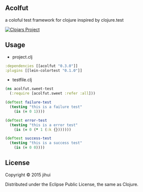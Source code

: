 ## Acolfut

a coloful test framework for clojure inspired by clojure.test

[![Clojars Project](http://clojars.org/acolfut/latest-version.svg)](http://clojars.org/acolfut)

## Usage

* project.clj

```clojure
:dependencies [[acolfut "0.3.0"]]
:plugins [[lein-colortest "0.1.0"]]
```

* testfile.clj

```clojure
(ns acolfut.sweet-test
  (:require [acolfut.sweet :refer :all]))

(deftest failure-test
  (testing "this is a failure test"
    (is (= 0 1))))

(deftest error-test
  (testing "this is a error test"
    (is (= 0 (* 1 (:k {}))))))

(deftest success-test
  (testing "this is a success test"
    (is (= 0 0))))
```

## License

Copyright © 2015 jihui

Distributed under the Eclipse Public License, the same as Clojure.
